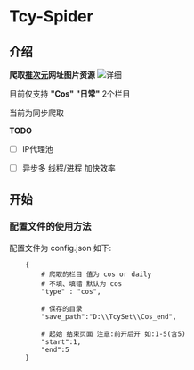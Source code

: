 # Tcy-Spider

## 介绍

**爬取[推次元](https://t2cy.com/)网址图片资源** ![详细](https://t2cy.com/skin/default/images/favicon.ico)

目前仅支持 **"Cos"  "日常"** 2个栏目

当前为同步爬取


**TODO**
- [ ] IP代理池
- [ ] 异步多 线程/进程 加快效率


## 开始

### 配置文件的使用方法

配置文件为 config.json 如下:
```
    {
        # 爬取的栏目 值为 cos or daily 
        # 不填、填错 默认为 cos
        "type" : "cos",

        # 保存的目录
        "save_path":"D:\\TcySet\\Cos_end",

        # 起始 结束页面 注意:前开后开 如:1-5(含5)
        "start":1,
        "end":5
    }
```
